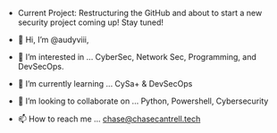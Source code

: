 - Current Project:  Restructuring the GitHub and about to start a new security project coming up! Stay tuned!


- 👋 Hi, I’m @audyviii,
- 👀 I’m interested in ... CyberSec, Network Sec, Programming, and DevSecOps.
- 🌱 I’m currently learning ... CySa+ & DevSecOps
- 💞️ I’m looking to collaborate on ... Python, Powershell, Cybersecurity   
- 📫 How to reach me ... chase@chasecantrell.tech

<!---
audyviii/audyviii is a ✨ special ✨ repository because its `README.md` (this file) appears on your GitHub profile.
You can click the Preview link to take a look at your changes.
--->
